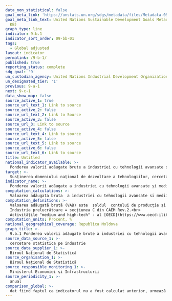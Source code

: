 ```yaml
---
data_non_statistical: false
goal_meta_link: 'https://unstats.un.org/sdgs/metadata/files/Metadata-09-0B-01.pdf '
goal_meta_link_text: United Nations Sustainable Development Goals Metadata (PDF 332
  KB)
graph_type: line
indicator: 9.b.1
indicator_sort_order: 09-bb-01
tags:
  - Global adjusted
layout: indicator
permalink: /9-b-1/
published: true
reporting_status: complete
sdg_goal: '9'
un_custodian_agency: United Nations Industrial Development Organization (UNIDO)
un_designated_tier: '1'
previous: 9-a-1
next: 9-c-1
data_show_map: false
source_active_1: true
source_url_text_1: Link to source
source_active_2: false
source_url_text_2: Link to Source
source_active_3: false
source_url_3: Link to source
source_active_4: false
source_url_text_4: Link to source
source_active_5: false
source_url_text_5: Link to source
source_active_6: false
source_url_text_6: Link to source
title: Untitled
national_indicator_available: >-
  Ponderea valorii adăugate brute a industriei cu tehnologii avansate si medii-avansate  în total valoarea adăugată in industrie prelucrătoare
target: >-
  Susținerea domeniului național de dezvoltare a tehnologiilor, cercetare și inovații în țările în curs de dezvoltare, inclusiv prin asigurarea unui mediu propice de politici pentru, inter alia, diversificarea industrială și adăugarea de valoare pentru mărfuri
indicator_name: >-
  Ponderea valorii adăugate a industriei cu tehnologii avansate și medii-avansate  în total valoarea adăugată in industrie
computation_calculations: >-
  Valoarea adăugata bruta  a industriei cu tehnologii avansate si medii-avansate / total valoarea adăugată bruta in industrie prelucrătoare *100.
computation_definitions: >-
  Valoarea adăugată brută (VAB) este  soldul  contului de producție și se măsoară ca diferența dintre valoarea bunurilor și serviciilor produse (evaluate la prețuri de bază) și consumul intermediar (evaluat la prețurile cumpărătorului), reprezentând deci valoarea nou creată în procesul de producție.  VAB este repartizată pe activități economice conform NACE rev.2.<br> 
  Industria prelucrătoare = secțiunea C din CAEM Rev.2.<br> 
  Activitățile "medium and high-tech" - al [OECD](https://www.oecd-ilibrary.org/science-and-technology/oecd-taxonomy-of-economic-activities-based-on-r-d-intensity_5jlv73sqqp8r-en), sau [Eurostat clasificare](https://ec.europa.eu/eurostat/statistics-explained/index.php/Glossary:High-tech_classification_of_manufacturing_industries) - care sunt similare cu mici excepții
computation_units: Procent, %
national_geographical_coverage: Republica Moldova
graph_title: >-
  9.b.1 Ponderea valorii adăugate brute a industriei cu tehnologii avansate si medii-avansate  în total valoarea adăugată in industrie prelucrătoare
source_data_source_1: >-
  cercetare statistica pe industrie
source_data_supplier_1: >-
  Biroul Național de Statistică
source_organisation_1: >-
  Biroul Național de Statistică
source_responsible_monitoring_1: >-
  Ministerul Economiei și Infrastructurii
source_periodicity_1: >-
  anual
comparison_global: >-
  dat fiind faptul ca indicatorul nu a fost calculat anterior, urmează de stabilit corespunderea integrala sau parțiala cu lista de activ.con din industria cu tehnologie avansata sau medie
---
```

